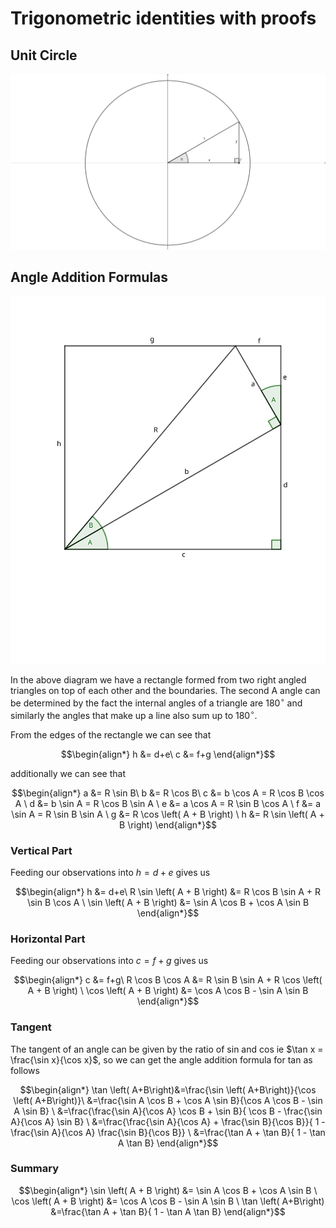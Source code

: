 # Trigonometric identities with proofs

## Unit Circle

![unit circle with the right angled triangle formed from the horizontal and vertical](./img/6f55e0f5-6cd6-49bb-b2ca-df796d57c66f.svg)

## Angle Addition Formulas


![geometric setup for angle addition formulas](./img/df02d9d5-3c82-44c0-80d1-1862582cfb23.svg)

In the above diagram we have a rectangle formed from two right angled triangles on top of each other and the boundaries. The second A angle can be determined by the fact the internal angles of a triangle are $180^{\circ}$ and similarly the angles that make up a line also sum up to $180^{\circ}$.

From the edges of the rectangle we can see that

``` math
\begin{align*}
h &= d+e\
c &= f+g
\end{align*}
```

additionally we can see that

``` math
\begin{align*}
a &= R \sin B\
b &= R \cos B\
c &= b \cos A = R \cos B \cos A \
d &= b \sin A = R \cos B \sin A \
e &= a \cos A = R \sin B \cos A \
f &= a \sin A = R \sin B \sin A \
g &= R \cos \left( A + B \right) \
h &= R \sin \left( A + B \right)
\end{align*}
```

### Vertical Part

Feeding our observations into $h = d+e$ gives us

``` math
\begin{align*}
h &= d+e\
 R \sin \left( A + B \right) &= R \cos B \sin A + R \sin B \cos A \
\sin \left( A + B \right) &= \sin A \cos B  +  \cos A \sin B
\end{align*}
```

### Horizontal Part

Feeding our observations into $c = f+g$ gives us

``` math
\begin{align*}
c &= f+g\
R \cos B \cos A &= R \sin B \sin A + R \cos \left( A + B \right) \
\cos \left( A + B \right) &= \cos A \cos B -  \sin A \sin B
\end{align*}
```

### Tangent

The tangent of an angle can be given by the ratio of sin and cos ie $\tan x = \frac{\sin x}{\cos x}$, so we can get the angle addition formula for tan as follows

``` math
\begin{align*}
\tan \left( A+B\right)&=\frac{\sin \left( A+B\right)}{\cos \left( A+B\right)}\
&=\frac{\sin A \cos B + \cos A \sin B}{\cos A \cos B - \sin A \sin B} \
&=\frac{\frac{\sin A}{\cos A} \cos B + \sin B}{ \cos B - \frac{\sin A}{\cos A} \sin B} \
&=\frac{\frac{\sin A}{\cos A} + \frac{\sin B}{\cos B}}{ 1 - \frac{\sin A}{\cos A} \frac{\sin B}{\cos B}} \
&=\frac{\tan A + \tan B}{ 1 - \tan A \tan B}
\end{align*}
```

### Summary


``` math
\begin{align*}
\sin \left( A + B \right) &= \sin A \cos B  +  \cos A \sin B \
\cos \left( A + B \right) &= \cos A \cos B -  \sin A \sin B \
\tan \left( A+B\right) &=\frac{\tan A + \tan B}{ 1 - \tan A \tan B}
\end{align*}
```

